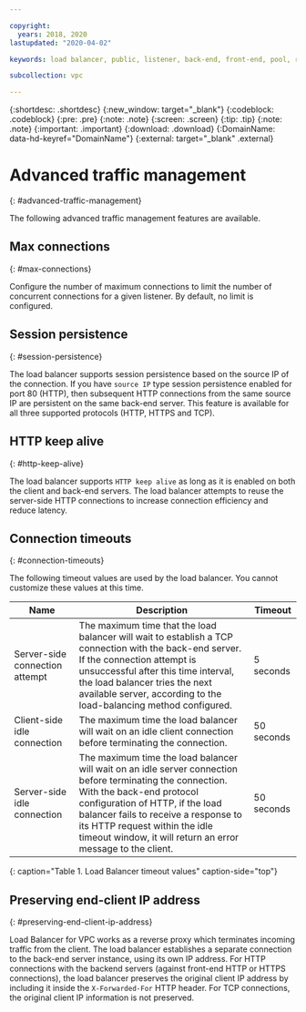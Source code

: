 ```yaml
---

copyright:
  years: 2018, 2020
lastupdated: "2020-04-02"

keywords: load balancer, public, listener, back-end, front-end, pool, round-robin, weighted, connections, methods, policies, APIs, access, ports, vpc, vpc network, layer-7

subcollection: vpc

---
```


{:shortdesc: .shortdesc}
{:new_window: target="_blank"}
{:codeblock: .codeblock}
{:pre: .pre}
{:note: .note}
{:screen: .screen}
{:tip: .tip}
{:note: .note}
{:important: .important}
{:download: .download}
{:DomainName: data-hd-keyref="DomainName"}
{:external: target="_blank" .external}

# Advanced traffic management
{: #advanced-traffic-management}

The following advanced traffic management features are available.

## Max connections
{: #max-connections}

Configure the number of maximum connections to limit the number of concurrent connections for a given listener. By default, no limit is configured.

## Session persistence
{: #session-persistence}

The load balancer supports session persistence based on the source IP of the connection. If you have `source IP` type session persistence enabled for port 80 (HTTP), then subsequent HTTP connections from the same source IP are persistent on the same back-end server. This feature is available for all three supported protocols (HTTP, HTTPS and TCP).

## HTTP keep alive
{: #http-keep-alive}

The load balancer supports `HTTP keep alive` as long as it is enabled on both the client and back-end servers. The load balancer attempts to reuse the server-side HTTP connections to increase connection efficiency and reduce latency.

## Connection timeouts
{: #connection-timeouts}

The following timeout values are used by the load balancer. You cannot customize these values at this time.

| Name | Description | Timeout |                                                                              
| ------------------------------------------ | --------------------------------------------------- | ------------------- |
| Server-side connection attempt    | The maximum time that the load balancer will wait to establish a TCP connection with the back-end server. If the connection attempt is unsuccessful after this time interval, the load balancer tries the next available server, according to the load-balancing method configured. | 5 seconds   |
| Client-side idle connection  | The maximum time the load balancer will wait on an idle client connection before terminating the connection. | 50 seconds  |
| Server-side idle connection | The maximum time the load balancer will wait on an idle server connection before terminating the connection. With the back-end protocol configuration of HTTP, if the load balancer fails to receive a response to its HTTP request within the idle timeout window, it will return an error message to the client.  | 50 seconds |
{: caption="Table 1. Load Balancer timeout values" caption-side="top"}

## Preserving end-client IP address
{: #preserving-end-client-ip-address}

Load Balancer for VPC works as a reverse proxy which terminates incoming traffic from the client. The load balancer establishes a separate connection to the back-end server instance, using its own IP address. For HTTP connections with the backend servers (against front-end HTTP or HTTPS connections), the load balancer preserves the original client IP address by including it inside the `X-Forwarded-For` HTTP header. For TCP connections, the original client IP information is not preserved.
